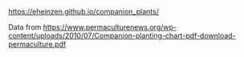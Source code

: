 https://eheinzen.github.io/companion_plants/

Data from https://www.permaculturenews.org/wp-content/uploads/2010/07/Companion-planting-chart-pdf-download-permaculture.pdf
